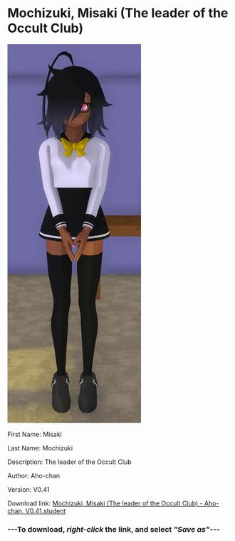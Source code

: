 # Mochizuki, Misaki (The leader of the Occult Club)

<img src = "https://raw.githubusercontent.com/Arbiter1223/Daigaku-Gurashi-Custom-Students/master/Students/Files/Mochizuki%2C%20Misaki%20(The%20leader%20of%20the%20Occult%20Club).png">

First Name: Misaki

Last Name: Mochizuki

Description: The leader of the Occult Club

Author: Aho-chan

Version: V0.41

Download link: <a href="https://raw.githubusercontent.com/Arbiter1223/Daigaku-Gurashi-Custom-Students/master/Students/Files/Mochizuki%2C%20Misaki%20(The%20leader%20of%20the%20Occult%20Club)%20-%20Aho-chan%2C%20V0.41.student">Mochizuki, Misaki (The leader of the Occult Club) - Aho-chan, V0.41.student</a>

### ---**To download, _right-click_ the link, and select _"Save as"_**---
